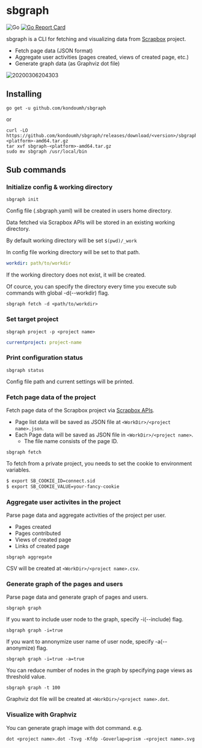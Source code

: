 # sbgraph

![Go](https://github.com/kondoumh/sbgraph/workflows/Go/badge.svg)
[![Go Report Card](https://goreportcard.com/badge/github.com/kondoumh/sbgraph)](https://goreportcard.com/report/github.com/kondoumh/sbgraph)

sbgraph is a CLI for fetching and visualizing data from [Scrapbox](https://scrapbox.io) project.

- Fetch page data (JSON format)
- Aggregate user activities (pages created, views of created page, etc.)
- Generate graph data (as Graphviz dot file)

![20200306204303](https://user-images.githubusercontent.com/2092183/79331841-ca874880-7f56-11ea-9127-c1f249742028.png)


## Installing

```
go get -u github.com/kondoumh/sbgraph
```
or
```
curl -LO https://github.com/kondoumh/sbgraph/releases/download/<version>/sbgraph-<platform>-amd64.tar.gz
tar xvf sbgraph-<platform>-amd64.tar.gz
sudo mv sbgraph /usr/local/bin
```

## Sub commands

### Initialize config & working directory

```
sbgraph init
```

Config file (.sbgraph.yaml) will be created in users home directory.

Data fetched via Scrapbox APIs will be stored in an existing working directory.

By default working directory will be set `$(pwd)/_work`

In config file working directory will be set to that path.

```yaml
workdir: path/to/workdir
```

If the working directory does not exist, it will be created.

Of cource, you can specify the directory every time you execute sub commands with global -d(--workdir) flag.

```
sbgraph fetch -d <path/to/workdir>
```

### Set target project

```
sbgraph project -p <project name>
```

```yaml
currentproject: project-name
```

### Print configuration status

```
sbgraph status
```

Config file path and current settings will be printed.

### Fetch page data of the project
Fetch page data of the Scrapbox project via [Scrapbox APIs](https://scrapbox.io/help-jp/API).

- Page list data will be saved as JSON file at `<WorkDir>/<project name>.json`.
- Each Page data will be saved as JSON file in `<WorkDir>/<project name>`.
  - The file name consists of the page ID.

```
sbgraph fetch
```

To fetch from a private project, you needs to set the cookie to environment variables.

```bash
$ export SB_COOKIE_ID=connect.sid
$ export SB_COOKIE_VALUE=your-fancy-cookie
```

### Aggregate user activites in the project
Parse page data and aggregate activities of the project per user.

- Pages created
- Pages contributed
- Views of created page
- Links of created page

```
sbgraph aggregate
```

CSV will be created at `<WorkDir>/<project name>.csv`.

### Generate graph of the pages and users
Parse page data and generate graph of pages and users.

```
sbgraph graph
```

If you want to include user node to the graph, specify -i(--include) flag.

```
sbgraph graph -i=true
```

If you want to annonymize user name of user node, specify -a(--anonymize) flag.

```
sbgraph graph -i=true -a=true
```

You can reduce number of nodes in the graph by specifying page views as threshold value.

```
sbgraph graph -t 100
```

Graphviz dot file will be created at `<WorkDir>/<project name>.dot`.

### Visualize with Graphviz

You can generate graph image with dot command. e.g.

```
dot <project name>.dot -Tsvg -Kfdp -Goverlap=prism -<project name>.svg
```
